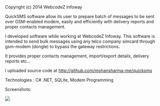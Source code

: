 Copyright (c) 2014 WebcodeZ Infoway

QuickSMS software allow its user to prepare batch of messages to be sent over GSM-enabled modem, easily and efficiently with delivery reports and proper contacts management.

I developed software while working at WebcodeZ Infoway. This software is intended to send bulk messages using any telco company simcard through gsm-modem (dongle) to bypass the gateway restrictions.

It provides proper contacts management, import/export details, delivery reports etc…

I uploaded source code at http://github.com/mohansharma-me/quicksms

Technologies : C# .NET, SQLite, Modem Programming

Screenshots:

![](https://i0.wp.com/mohansharma.me/wp-content/uploads/2016/06/QuickSMS-Contact-Groups.png?w=791)
